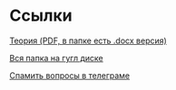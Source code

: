 # Ссылки

[Теория (PDF, в папке есть .docx версия)](https://drive.google.com/file/d/16SS5Pz6FdU3KMY-lw4ZFz-ZgC-Kq1TJr/view?usp=sharing)

[Вся папка на гугл диске](https://drive.google.com/drive/folders/18_dWxWqrrRJvJYmv3ko6bQOIXuLdEcG1?usp=sharing)

[Спамить вопросы в телеграме](https://t.me/levant47)

